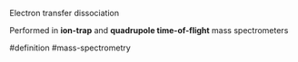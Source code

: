 Electron transfer dissociation

Performed in **ion-trap** and **quadrupole time-of-flight** mass spectrometers



#definition #mass-spectrometry 